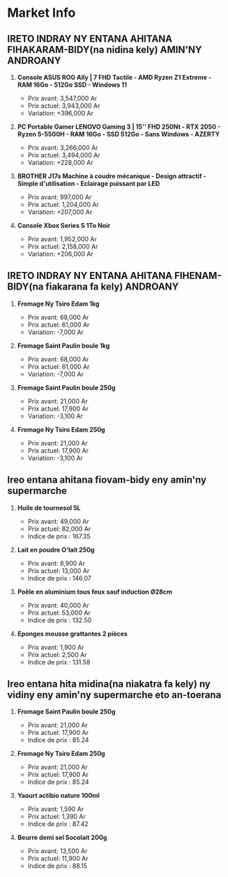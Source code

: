 # Market Info

## IRETO INDRAY NY ENTANA AHITANA FIHAKARAM-BIDY(na nidina kely) AMIN'NY ANDROANY

1. **Console ASUS ROG Ally | 7 FHD Tactile - AMD Ryzen Z1 Extreme - RAM 16Go - 512Go SSD - Windows 11**
   - Prix avant: 3,547,000 Ar
   - Prix actuel: 3,943,000 Ar
   - Variation: +396,000 Ar

2. **PC Portable Gamer LENOVO Gaming 3 | 15'' FHD 250Nt - RTX 2050 - Ryzen 5-5500H - RAM 16Go - SSD 512Go - Sans Windows - AZERTY**
   - Prix avant: 3,266,000 Ar
   - Prix actuel: 3,494,000 Ar
   - Variation: +228,000 Ar

3. **BROTHER J17s Machine à coudre mécanique - Design attractif - Simple d'utilisation - Eclairage puissant par LED**
   - Prix avant: 997,000 Ar
   - Prix actuel: 1,204,000 Ar
   - Variation: +207,000 Ar

4. **Console Xbox Series S 1To Noir**
   - Prix avant: 1,952,000 Ar
   - Prix actuel: 2,158,000 Ar
   - Variation: +206,000 Ar

## IRETO INDRAY NY ENTANA AHITANA FIHENAM-BIDY(na fiakarana fa kely) ANDROANY

1. **Fromage Ny Tsiro Edam 1kg**
   - Prix avant: 68,000 Ar
   - Prix actuel: 61,000 Ar
   - Variation: -7,000 Ar

2. **Fromage Saint Paulin boule 1kg**
   - Prix avant: 68,000 Ar
   - Prix actuel: 61,000 Ar
   - Variation: -7,000 Ar

3. **Fromage Saint Paulin boule 250g**
   - Prix avant: 21,000 Ar
   - Prix actuel: 17,900 Ar
   - Variation: -3,100 Ar

4. **Fromage Ny Tsiro Edam 250g**
   - Prix avant: 21,000 Ar
   - Prix actuel: 17,900 Ar
   - Variation: -3,100 Ar

## Ireo entana ahitana fiovam-bidy eny amin'ny supermarche

1. **Huile de tournesol 5L**
   - Prix avant: 49,000 Ar
   - Prix actuel: 82,000 Ar
   - Indice de prix : 167.35

2. **Lait en poudre O'lait 250g**
   - Prix avant: 8,900 Ar
   - Prix actuel: 13,000 Ar
   - Indice de prix : 146.07

3. **Poêle en aluminium tous feux sauf induction Ø28cm**
   - Prix avant: 40,000 Ar
   - Prix actuel: 53,000 Ar
   - Indice de prix : 132.50

4. **Eponges mousse grattantes 2 pièces**
   - Prix avant: 1,900 Ar
   - Prix actuel: 2,500 Ar
   - Indice de prix : 131.58

## Ireo entana hita midina(na niakatra fa kely) ny vidiny eny amin'ny supermarche eto an-toerana

1. **Fromage Saint Paulin boule 250g**
   - Prix avant: 21,000 Ar
   - Prix actuel: 17,900 Ar
   - Indice de prix : 85.24

2. **Fromage Ny Tsiro Edam 250g**
   - Prix avant: 21,000 Ar
   - Prix actuel: 17,900 Ar
   - Indice de prix : 85.24

3. **Yaourt actibio nature 100ml**
   - Prix avant: 1,590 Ar
   - Prix actuel: 1,390 Ar
   - Indice de prix : 87.42

4. **Beurre demi sel Socolait 200g**
   - Prix avant: 13,500 Ar
   - Prix actuel: 11,900 Ar
   - Indice de prix : 88.15

